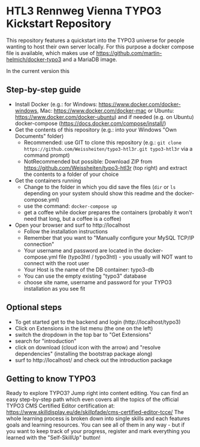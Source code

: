 # HTL3 Rennweg Vienna TYPO3 Kickstart Repository

This repository features a quickstart into the TYPO3 universe for people wanting to host their own server locally.
For this purpose a docker compose file is available, which makes use of https://github.com/martin-helmich/docker-typo3 and a MariaDB image.

In the current version this 

## Step-by-step guide
* Install Docker (e.g.: for Windows: https://www.docker.com/docker-windows, Mac: https://www.docker.com/docker-mac or Ubuntu: https://www.docker.com/docker-ubuntu) and if needed (e.g. on Ubuntu) docker-compose (https://docs.docker.com/compose/install/)
* Get the contents of this repository (e.g.: into your Windows "Own Documents" folder)
    * Recommended: use GIT to clone this repository (e.g.: ` git clone https://github.com/Weissheiten/typo3-htl3r.git typo3-htl3r ` via a command prompt)
    * NotRecommended but possible: Download ZIP from https://github.com/Weissheiten/typo3-htl3r (top right) and extract the contents to a folder of your choice
* Get the containers running
    * Change to the folder in which you did save the files (`dir` or `ls` depending on your system should show this readme and the docker-compose.yml)
    * use the command: `docker-compose up`
    * get a coffee while docker prepares the containers (probably it won't need that long, but a coffee is a coffee)
* Open your browser and surf to http://localhost
    * Follow the installation instructions
    * Remember that you want to "Manually configure your MySQL TCP/IP connection"
    * Your username and password are located in the docker-compose.yml file (typo3htl / typo3htl) - you usually will NOT want to connect with the root user
    * Your Host is the name of the DB container: typo3-db
    * You can use the empty existing "typo3" database
    * choose site name, username and password for your TYPO3 installation as you see fit

## Optional steps
* To get started get to the backend and login (http://localhost/typo3)
* Click on Extensions in the list menu (the one on the left)
* switch the dropdown in the top bar to "Get Extensions"
* search for "introduction"
* click on download (cloud icon with the arrow) and "resolve dependencies" (installing the bootstrap package along)
* surf to http://localhost/ and check out the introduction package

## Getting to know TYPO3
Ready to explore TYPO3? Jump right into content editing. You can find an easy step-by-step path which even covers all the topics of the official TYPO3 CMS Certified Editor certification at: https://www.skilldisplay.eu/de/skillpfade/cms-certified-editor-tcce/
The whole learning process is broken down into single skills and each features goals and learning resources. You can see all of them in any way - but if you want to keep track of your progress, register and mark everything you learned with the "Self-SkillUp" button!

